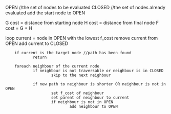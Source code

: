 OPEN //the set of nodes to be evaluated
CLOSED //the set of nodes already evaluated
add the start node to OPEN

G cost = distance from starting node
H cost = distance from final node
F cost = G + H
 
loop
        current = node in OPEN with the lowest f_cost
        remove current from OPEN
        add current to CLOSED
 
        if current is the target node //path has been found
                return
 
        foreach neighbour of the current node
                if neighbour is not traversable or neighbour is in CLOSED
                        skip to the next neighbour
 
                if new path to neighbour is shorter OR neighbour is not in OPEN
                        set f_cost of neighbour
                        set parent of neighbour to current
                        if neighbour is not in OPEN
                                add neighbour to OPEN